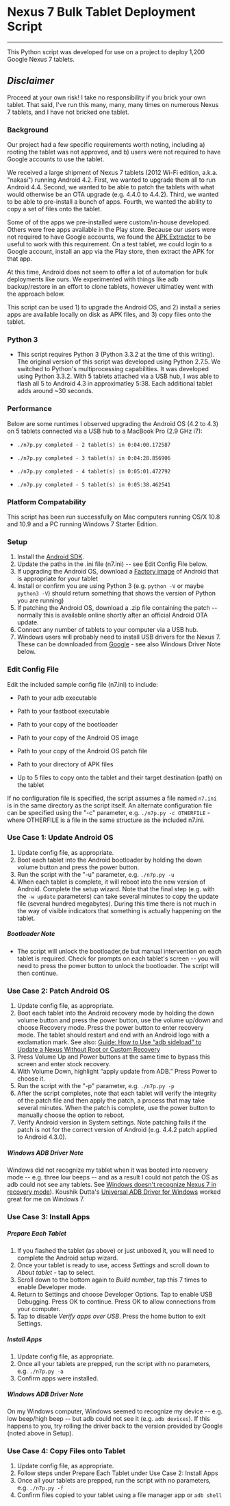 # Nexus 7 Bulk Tablet Deployment Script #
-------------

This Python script was developed for use on a project to deploy 1,200 Google Nexus 7 tablets.

*Disclaimer*
-------------
Proceed at your own risk!  I take no responsibility if you brick your own tablet.  That said, I've run this many, many, many times on numerous Nexus 7 tablets, and I have not bricked one tablet.


### Background
Our project had a few specific requirements worth noting, including a) rooting the tablet was not approved, and b) users were not required to have Google accounts to use the tablet.

We received a large shipment of Nexus 7 tablets (2012 Wi-Fi edition, a.k.a. "nakasi") running Android 4.2.  First, we wanted to upgrade them all to run Android 4.4.  Second, we wanted to be able to patch the tablets with what would otherwise be an OTA upgrade (e.g. 4.4.0 to 4.4.2).  Third, we wanted to be able to pre-install a bunch of apps.  Fourth, we wanted the ability to copy a set of files onto the tablet.

Some of of the apps we pre-installed were custom/in-house developed.  Others were free apps available in the Play store.  Because our users were not required to have Google accounts, we found the [APK Extractor](https://play.google.com/store/apps/details?id=net.sylark.apkextractor&hl=en) to be useful to work with this requirement.  On a test tablet, we could login to a Google account, install an app via the Play store, then extract the APK for that app.

At this time, Android does not seem to offer a lot of automation for bulk deployments like ours.  We experimented with things like adb backup/restore in an effort to clone tablets, however ultimatley went with the approach below.

This script can be used 1) to upgrade the Android OS, and 2) install a series apps are available locally on disk as APK files, and 3) copy files onto the tablet.

### Python 3
* This script requires Python 3 (Python 3.3.2 at the time of this writing).  The original version of this script was developed using Python 2.7.5.  We switched to Python's multiprocessing capabilities.  It was developed using Python 3.3.2.  With 5 tablets attached via a USB hub, I was able to flash all 5 to Android 4.3 in approximatley 5:38.  Each additional tablet adds around ~30 seconds.

### Performance
Below are some runtimes I observed upgrading the Android OS (4.2 to 4.3) on 5 tablets connected via a USB hub to a MacBook Pro (2.9 GHz i7):

  * ```./n7p.py completed - 2 tablet(s) in 0:04:00.172587```

  * ```./n7p.py completed - 3 tablet(s) in 0:04:28.856906```

  * ```./n7p.py completed - 4 tablet(s) in 0:05:01.472792```

  * ```./n7p.py completed - 5 tablet(s) in 0:05:38.462541```

### Platform Compatability
This script has been run successfully on Mac computers running OS/X 10.8 and 10.9 and a PC running Windows 7 Starter Edition.

### Setup

1. Install the [Android SDK](http://developer.android.com/sdk/index.html).
2. Update the paths in the .ini file (n7.ini) -- see Edit Config File below.
3. If upgrading the Android OS, download a [Factory image](https://developers.google.com/android/nexus/images) of Android that is appropriate for your tablet
4. Install or confirm you are using Python 3 (e.g.  ```python -V``` or maybe ```python3 -V```) should return something that shows the version of Python you are running)
5. If patching the Android OS, download a .zip file containing the patch -- normally this is available online shortly after an official Android OTA update.
6. Connect any number of tablets to your computer via a USB hub.
7. Windows users will probably need to install USB drivers for the Nexus 7.  These can be downloaded from [Google](http://developer.android.com/sdk/win-usb.html) - see also Windows Driver Note below.

### Edit Config File
Edit the included sample config file (n7.ini) to include:

  * Path to your adb executable
  
  * Path to your fastboot executable
  
  * Path to your copy of the bootloader
  
  * Path to your copy of the Android OS image
  
  * Path to your copy of the Android OS patch file
  
  * Path to your directory of APK files
  
  * Up to 5 files to copy onto the tablet and their target destination (path) on the tablet
  
If no configuration file is specified, the script assumes a file named ```n7.ini``` is in the same directory as the script itself.  An alternate configuration file can be specified using the "-c" parameter, e.g.  ```./n7p.py -c OTHERFILE``` - where OTHERFILE is a file in the same structure as the included n7.ini.

  
### Use Case 1: Update Android OS
1. Update config file, as appropriate.
2. Boot each tablet into the Android bootloader by holding the down volume button and press the power button.
3. Run the script with the "-u" parameter, e.g. ```./n7p.py -u``` 
4. When each tablet is complete, it will reboot into the new version of Android.  Complete the setup wizard.  Note that the final step (e.g. with the ```-w update``` parameters) can take several minutes to copy the update file (several hundred megabytes).  During this time there is not much in the way of visible indicators that something is actually happening on the tablet.

##### Bootloader Note
- The script will unlock the bootloader,de but manual intervention on each tablet is required.  Check for prompts on each tablet's screen -- you will need to press the power button to unlock the bootloader.  The script will then continue.

### Use Case 2: Patch Android OS
1. Update config file, as appropriate.
2. Boot each tablet into the Android recovery mode by holding the down volume button and press the power button, use the volume up/down and choose Recovery mode.  Press the power button to enter recovery mode.  The tablet should restart and end with an Android logo with a exclamation mark.  See also: [Guide: How to Use “adb sideload” to Update a Nexus Without Root or Custom Recovery](http://www.droid-life.com/2013/02/12/guide-how-to-use-adb-sideload-to-update-a-nexus-without-root-or-custom-recovery/)
3. Press Volume Up and Power buttons at the same time to bypass this screen and enter stock recovery.
4. With Volume Down, highlight “apply update from ADB.” Press Power to choose it.
5. Run the script with the "-p" parameter, e.g. ```./n7p.py -p```
6. After the script completes, note that each tablet will verify the integrity of the patch file and then apply the patch, a process that may take several minutes.  When the patch is complete, use the power button to manually choose the option to reboot.
7. Verify Android version in System settings.  Note patching fails if the patch is not for the correct version of Android (e.g. 4.4.2 patch applied to Android 4.3.0).

##### Windows ADB Driver Note
Windows did not recognize my tablet when it was booted into recovery mode -- e.g. three low beeps -- and as a result I could not patch the OS as adb could not see any tablets.  See [Windows doesn't recognize Nexus 7 in recovery mode](http://android.stackexchange.com/questions/57011/windows-doesnt-recognize-nexus-7-in-recovery-mode)).  Koushik Dutta's [Universal ADB Driver for Windows](https://github.com/koush/UniversalAdbDriver) worked great for me on Windows 7.


### Use Case 3: Install Apps
##### Prepare Each Tablet
1. If you flashed the tablet (as above) or just unboxed it, you will need to complete the Android setup wizard.
2. Once your tablet is ready to use, access *Settings* and scroll down to *About tablet* - tap to select.
3. Scroll down to the bottom again to *Build number*, tap this 7 times to enable Developer mode.
4. Return to Settings and choose Developer Options.  Tap to enable USB Debugging.  Press OK to continue.  Press OK to allow connections from your computer.
5. Tap to disable *Verify apps over USB*.  Press the home button to exit Settings.

##### Install Apps
1. Update config file, as appropriate.
2. Once all your tablets are prepped, run the script with no parameters, e.g. ```./n7p.py -a``` 
3. Confirm apps were installed.

##### Windows ADB Driver Note
On my Windows computer, Windows seemed to recognize my device -- e.g. low beep/high beep -- but adb could not see it (e.g. ```adb devices```).  If this happens to you, try rolling the driver back to the version provided by Google (noted above in Setup).

### Use Case 4: Copy Files onto Tablet
1. Update config file, as appropriate.
2. Follow steps under Prepare Each Tablet under Use Case 2: Install Apps
3. Once all your tablets are prepped, run the script with no parameters, e.g. ```./n7p.py -f``` 
4. Confirm files copied to your tablet using a file manager app or ```adb shell```
